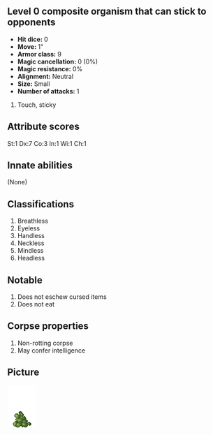 ## Level 0 composite organism that can stick to opponents

- **Hit dice:** 0
- **Move:** 1"
- **Armor class:** 9
- **Magic cancellation:** 0 (0%)
- **Magic resistance:** 0%
- **Alignment:** Neutral
- **Size:** Small
- **Number of attacks:** 1
1. Touch, sticky

## Attribute scores

St:1 Dx:7 Co:3 In:1 Wi:1 Ch:1

## Innate abilities

(None)

## Classifications

1. Breathless
2. Eyeless
3. Handless
4. Neckless
5. Mindless
6. Headless

## Notable

1. Does not eschew cursed items
2. Does not eat

## Corpse properties

1. Non-rotting corpse
2. May confer intelligence

## Picture

![Lichen](https://github.com/hyvanmielenpelit/GnollHackTileSet/blob/main/Monsters/lichen/lichen.png?raw=true)
